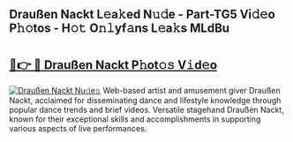 ## Draußen Nackt L𝚎a𝚔ed N𝚞𝚍e - Part-TG5 Vi𝚍𝚎o P𝚑𝚘tos - H𝚘𝚝 O𝚗𝚕yf𝚊ns L𝚎a𝚔s MLdBu

# <h2><a href="http://kf27wu.oniu.top/?m=Drau%c3%9fen+Nackt">🔗👉 🔴 Draußen Nackt P𝚑ot𝚘𝚜 V𝚒d𝚎o</a></h2>

[![Draußen Nackt Nu𝚍e𝚜](https://i.imgur.com/0qMVB7G.gif)](http://kf27wu.oniu.top/?m=Drau%c3%9fen+Nackt)
Web-based artist and amusement giver Draußen Nackt, acclaimed for disseminating dance and lifestyle knowledge through popular dance trends and brief videos. Versatile stagehand Draußen Nackt, known for their exceptional skills and accomplishments in supporting various aspects of live performances.  
